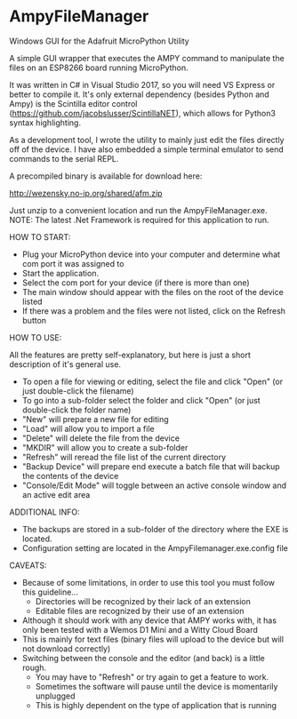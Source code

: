 # AmpyFileManager
Windows GUI for the Adafruit MicroPython Utility

A simple GUI wrapper that executes the AMPY command to manipulate the files on an ESP8266 board running MicroPython.

It was written in C# in Visual Studio 2017, so you will need VS Express or better to compile it.  It's only external dependency (besides Python and Ampy) is the Scintilla editor control (https://github.com/jacobslusser/ScintillaNET), which allows for Python3 syntax highlighting.

As a development tool, I wrote the utility to mainly just edit the files directly off of the device.  I have also embedded a simple terminal emulator to send commands to the serial REPL.

A precompiled binary is available for download here:

  http://wezensky.no-ip.org/shared/afm.zip
  
Just unzip to a convenient location and run the AmpyFileManager.exe. NOTE: The latest .Net Framework is required for this application to run.

HOW TO START:

- Plug your MicroPython device into your computer and determine what com port it was assigned to
- Start the application.
- Select the com port for your device (if there is more than one)
- The main window should appear with the files on the root of the device listed
- If there was a problem and the files were not listed, click on the Refresh button

HOW TO USE:

All the features are pretty self-explanatory, but here is just a short description of it's general use.

- To open a file for viewing or editing, select the file and click "Open" (or just double-click the filename)
- To go into a sub-folder select the folder and click "Open" (or just double-click the folder name)
- "New" will prepare a new file for editing
- "Load" will allow you to import a file
- "Delete" will delete the file from the device
- "MKDIR" will allow you to create a sub-folder
- "Refresh" will reread the file list of the current directory
- "Backup Device" will prepare end execute a batch file that will backup the contents of the device
- "Console/Edit Mode" will toggle between an active console window and an active edit area

ADDITIONAL INFO:

- The backups are stored in a sub-folder of the directory where the EXE is located.
- Configuration setting are located in the AmpyFilemanager.exe.config file

CAVEATS:

- Because of some limitations, in order to use this tool you must follow this guideline...
    - Directories will be recognized by their lack of an extension
    - Editable files are recognized by their use of an extension 
- Although it should work with any device that AMPY works with, it has only been tested with a Wemos D1 Mini and a Witty Cloud Board
- This is mainly for text files (binary files will upload to the device but will not download correctly)
- Switching between the console and the editor (and back) is a little rough.  
    - You may have to "Refresh" or try again to get a feature to work.
    - Sometimes the software will pause until the device is momentarily unplugged
    - This is highly dependent on the type of application that is running

